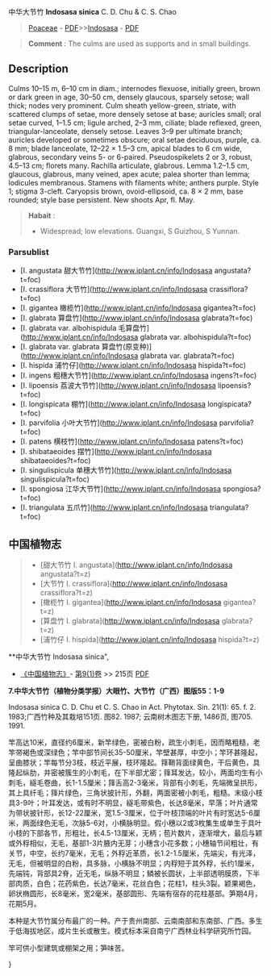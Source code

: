 中华大节竹 **Indosasa sinica** C. D. Chu & C. S. Chao

> [Poaceae](http://www.iplant.cn/info/Poaceae?t=foc) - [PDF](http://www.iplant.cn/foc/pdf/Poaceae.pdf)>>[Indosasa](http://www.iplant.cn/info/Indosasa?t=foc) - [PDF](http://www.iplant.cn/foc/pdf/Indosasa.pdf)


> **Comment** : 
> The culms are used as supports and in small buildings.

## Description

Culms 10–15 m, 6–10 cm in diam.; internodes flexuose, initially green, brown or dark green in age, 30–50 cm, densely glaucous, sparsely setose; wall thick; nodes very prominent. Culm sheath yellow-green, striate, with scattered clumps of setae, more densely setose at base; auricles small; oral setae curved, 1–1.5 cm; ligule arched, 2–3 mm, ciliate; blade reflexed, green, triangular-lanceolate, densely setose. Leaves 3–9 per ultimate branch; auricles developed or sometimes obscure; oral setae deciduous, purple, ca. 8 mm; blade lanceolate, 12–22 × 1.5–3 cm, apical blades to 6 cm wide, glabrous, secondary veins 5- or 6-paired. Pseudospikelets 2 or 3, robust, 4.5–13 cm; florets many. Rachilla articulate, glabrous. Lemma 1.2–1.5 cm, glaucous, glabrous, many veined, apex acute; palea shorter than lemma; lodicules membranous. Stamens with filaments white; anthers purple. Style 1; stigma 3-cleft. Caryopsis brown, ovoid-ellipsoid, ca. 8 × 2 mm, base rounded; style base persistent. New shoots Apr, fl. May.


> **Habait** : 
>* Widespread; low elevations. Guangxi, S Guizhou, S Yunnan.

### Parsublist

* [I.  angustata  甜大节竹](http://www.iplant.cn/info/Indosasa angustata?t=foc)
* [I.  crassiflora  大节竹](http://www.iplant.cn/info/Indosasa crassiflora?t=foc)
* [I.  gigantea  橄榄竹](http://www.iplant.cn/info/Indosasa gigantea?t=foc)
* [I.  glabrata  算盘竹](http://www.iplant.cn/info/Indosasa glabrata?t=foc)
* [I.  glabrata var. albohispidula  毛算盘竹](http://www.iplant.cn/info/Indosasa glabrata var. albohispidula?t=foc)
* [I.  glabrata var. glabrata  算盘竹(原变种)](http://www.iplant.cn/info/Indosasa glabrata var. glabrata?t=foc)
* [I.  hispida  浦竹仔](http://www.iplant.cn/info/Indosasa hispida?t=foc)
* [I.  ingens  粗穗大节竹](http://www.iplant.cn/info/Indosasa ingens?t=foc)
* [I.  lipoensis  荔波大节竹](http://www.iplant.cn/info/Indosasa lipoensis?t=foc)
* [I.  longispicata  棚竹](http://www.iplant.cn/info/Indosasa longispicata?t=foc)
* [I.  parvifolia  小叶大节竹](http://www.iplant.cn/info/Indosasa parvifolia?t=foc)
* [I.  patens  横枝竹](http://www.iplant.cn/info/Indosasa patens?t=foc)
* [I.  shibataeoides  摆竹](http://www.iplant.cn/info/Indosasa shibataeoides?t=foc)
* [I.  singulispicula  单穗大节竹](http://www.iplant.cn/info/Indosasa singulispicula?t=foc)
* [I.  spongiosa  江华大节竹](http://www.iplant.cn/info/Indosasa spongiosa?t=foc)
* [I.  triangulata  五爪竹](http://www.iplant.cn/info/Indosasa triangulata?t=foc)


## 中国植物志

> * [甜大节竹  I.  angustata](http://www.iplant.cn/info/Indosasa angustata?t=z)
> * [大节竹  I.  crassiflora](http://www.iplant.cn/info/Indosasa crassiflora?t=z)
> * [橄榄竹  I.  gigantea](http://www.iplant.cn/info/Indosasa gigantea?t=z)
> * [算盘竹  I.  glabrata](http://www.iplant.cn/info/Indosasa glabrata?t=z)
> * [浦竹仔  I.  hispida](http://www.iplant.cn/info/Indosasa hispida?t=z)


**中华大节竹 Indosasa sinica",

* [《中国植物志》](http://www.iplant.cn/frps)- [第9(1)卷](http://www.iplant.cn/frps/vol/9(1)) >> 215页 [PDF](http://www.iplant.cn/frps/pdf/9(1)/215.pdf)


**7.中华大节竹（植物分类学报）大眼竹、大节竹（广西）图版55：1-9**

Indosasa sinica C. D. Chu et C. S. Chao in Act. Phytotax. Sin. 21(1): 65. f. 2. 1983;广西竹种及其栽培151页. 图82. 1987; 云南树木图志下册, 1486页, 图705. 1991.

竿高达10米，直径约6厘米，新竿绿色，密被白粉，疏生小刺毛，因而略粗糙，老竿带褐色或深绿色；竿中部节间长35-50厘米，竿壁甚厚，中空小；竿环甚隆起，呈曲膝状；竿每节分3枝，枝近平展，枝环隆起。箨鞘背面绿黄色，干后黄色，具隆起纵肋，并密被簇生的小刺毛，在下半部尤密；箨耳发达，较小，两面均生有小刺毛，繸毛卷曲，长1-1.5厘米；箨舌高2-3毫米，背部有小刺毛，先端微呈拱形，其上具纤毛；箨片绿色，三角状披针形，外翻，两面密被小刺毛，粗糙。末级小枝具3-9叶；叶耳发达，或有时不明显，繸毛带紫色，长达8毫米，早落；叶片通常为带状披针形，长12-22厘米，宽1.5-3厘米，位于叶枝顶端的叶片有时宽达5-6厘米，两面绿色无毛，次脉5-6对，小横脉明显。假小穗以2或3枚集生或单生于具叶小枝的下部各节，形粗壮，长4.5-13厘米，无柄；苞片数片，逐渐增大，最后与颖或外稃相似，无毛，基部1-3片腋内无芽；小穗含小花多数；小穗轴节间粗壮，有关节，中空，长约7毫米，无毛；外稃近革质，长1.2-1.5厘米，先端尖，有光泽，无毛，但被明显的白粉，具多脉，小横脉不明显；内稃短于其外稃，长约1厘米，先端钝，背部具2脊，近无毛，纵脉不明显；鳞被长圆状，上半部透明膜质，下半部肉质，白色；花药紫色，长达7毫米，花丝白色；花柱1，柱头3裂。颖果褐色，卵状椭圆形，长8毫米，宽2毫米，基部圆形、先端有宿存的花柱基部。笋期4月，花期5月。

本种是大节竹属分布最广的一种。产于贵州南部、云南南部和东南部、广西。多生于低海拔地区，成片生长或散生。模式标本采自南宁广西林业科学研究所竹园。

竿可供小型建筑或棚架之用；笋味苦。

}
